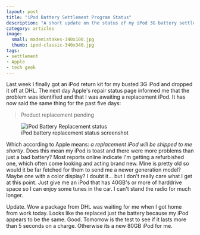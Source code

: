 ```yaml
---
layout: post
title: "iPod Battery Settlement Program Status"
description: "A short update on the status of my iPod 3G battery settlement claim."
category: articles
image: 
  small: mademistakes-340x100.jpg
  thumb: ipod-classic-340x340.jpg
tags: 
- settlement
- Apple
- tech geek
---
```


Last week I finally got an iPod return kit for my busted 3G iPod and dropped it off at DHL. The next day Apple's repair status page informed me that the problem was identified and that I was awaiting a replacement iPod. It has now said the same thing for the past five days:

> Product replacement pending

<figure>
	<img src="{{ site.url }}/images/185.jpg" alt="iPod Battery Replacement status"/>
	<figcaption>iPod battery replacement status screenshot</figcaption>
</figure>

Which according to Apple means: *a replacement iPod will be shipped to me shortly*. Does this mean my iPod is toast and there were more problems than just a bad battery? Most reports online indicate I'm getting a refurbished one, which often come looking and acting brand new. Mine is pretty old so would it be far fetched for them to send me a newer generation model? Maybe one with a color display? I doubt it... but I don't really care what I get at this point. Just give me an iPod that has 40GB's or more of harddrive space so I can enjoy some tunes in the car. I can't stand the radio for much longer.

Update. Wow a package from DHL was waiting for me when I got home from work today. Looks like the replaced just the battery because my iPod appears to be the same. Good. Tomorrow is the test to see if it lasts more than 5 seconds on a charge. Otherwise its a new 80GB iPod for me.